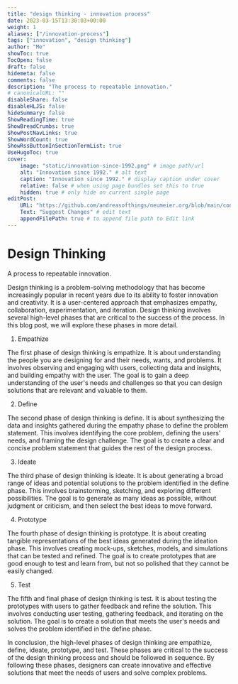 ```yaml
---
title: "design thinking - innovation process"
date: 2023-03-15T13:30:03+00:00
weight: 1
aliases: ["/innovation-process"]
tags: ["innovation", "design thinking"]
author: "Me"
showToc: true
TocOpen: false
draft: false
hidemeta: false
comments: false
description: "The process to repeatable innovation."
# canonicalURL: ""
disableShare: false
disableHLJS: false
hideSummary: false
ShowReadingTime: true
ShowBreadCrumbs: true
ShowPostNavLinks: true
ShowWordCount: true
ShowRssButtonInSectionTermList: true
UseHugoToc: true
cover:
    image: "static/innovation-since-1992.png" # image path/url
    alt: "Innovation since 1992." # alt text
    caption: "Innovation since 1992." # display caption under cover
    relative: false # when using page bundles set this to true
    hidden: true # only hide on current single page
editPost:
    URL: "https://github.com/andreasofthings/neumeier.org/blob/main/content/posts/innovation.md"
    Text: "Suggest Changes" # edit text
    appendFilePath: true # to append file path to Edit link
---
```


# Design Thinking

A process to repeatable innovation. 




Design thinking is a problem-solving methodology that has become increasingly popular in recent years due to its ability to foster innovation and creativity. It is a user-centered approach that emphasizes empathy, collaboration, experimentation, and iteration. Design thinking involves several high-level phases that are critical to the success of the process. In this blog post, we will explore these phases in more detail.

1.    Empathize

The first phase of design thinking is empathize. It is about understanding the people you are designing for and their needs, wants, and problems. It involves observing and engaging with users, collecting data and insights, and building empathy with the user. The goal is to gain a deep understanding of the user's needs and challenges so that you can design solutions that are relevant and valuable to them.

2.    Define

The second phase of design thinking is define. It is about synthesizing the data and insights gathered during the empathy phase to define the problem statement. This involves identifying the core problem, defining the users' needs, and framing the design challenge. The goal is to create a clear and concise problem statement that guides the rest of the design process.

3.    Ideate

The third phase of design thinking is ideate. It is about generating a broad range of ideas and potential solutions to the problem identified in the define phase. This involves brainstorming, sketching, and exploring different possibilities. The goal is to generate as many ideas as possible, without judgment or criticism, and then select the best ideas to move forward.

4.    Prototype

The fourth phase of design thinking is prototype. It is about creating tangible representations of the best ideas generated during the ideation phase. This involves creating mock-ups, sketches, models, and simulations that can be tested and refined. The goal is to create prototypes that are good enough to test and learn from, but not so polished that they cannot be easily changed.

5.    Test

The fifth and final phase of design thinking is test. It is about testing the prototypes with users to gather feedback and refine the solution. This involves conducting user testing, gathering feedback, and iterating on the solution. The goal is to create a solution that meets the user's needs and solves the problem identified in the define phase.

In conclusion, the high-level phases of design thinking are empathize, define, ideate, prototype, and test. These phases are critical to the success of the design thinking process and should be followed in sequence. By following these phases, designers can create innovative and effective solutions that meet the needs of users and solve complex problems.
